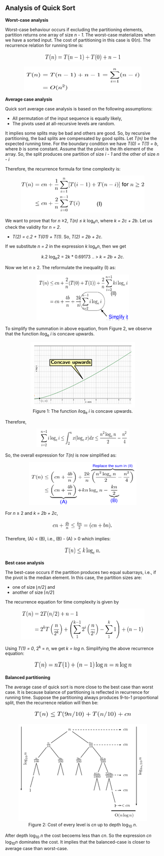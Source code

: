 ## Analysis of Quick Sort

<strong>Worst-case analysis</strong>

Worst-case behaviour occurs if excluding the partitioning elements, partition returns one array
of size <i>n - 1</i>. The worst-case materializes when we have a sorted input. The cost of 
partitioning in this case is &Theta;(<i>n</i>). The recurrence relation for running time is:
<p style="text-align:center">
  <img src="../images/quickSortWorstcase.png" width="250" height="30">
</p>

<p style="text-align:center">
  <img src="../images/quickSortWorstcase2.png" width="380" height="80">
</p>


<strong>Average case analysis</strong>

Quick sort average case analysis is based on the following assumptions:

- All permutation of the input sequence is equally likely, 
- The pivots used at all-recursive levels are random.

It implies some splits may be bad and others are good. So, by recursive partitioning, the bad 
splits are compensated by good splits. Let <i>T(n)</i> be the expected running time. For the 
boundary condition we have <i>T(0) = T(1) = b</i>, where <i>b</i> is some constant. Assume that
the pivot is the <i>i</i>th element of the array. So, the split produces one partition of size
<i>i - 1</i> and the other of size <i>n - i</i>

Therefore, the recurrence formula for time complexity is:
<p style="text-align:center">
  <img src="../images/quickSortRecurrenceEqn1.png" width="400" height="120">
</p>
We want to prove that for <i>n</i> &ge;2, <i>T(n) &le; k</i> log<sub>e</sub><i>n</i>, where 
<i> k = 2c + 2b</i>. Let us check the validity for <i>n = 2</i>. 

- <i>T(2) = c.2 + T(01) + T(1)</i>. So, <i>T(2) = 2b + 2c</i>.

If we substitute <i>n = 2</i> in the expression <i>k</i> log<sub>e</sub><i>n</i>, then we get
<p style="text-align:center">
   <i>k</i>.2 log<sub>e</sub>2 = 2<i>k</i> * 0.69173 .. > <i>k = 2b + 2c</i>.
</p>
Now we let <i>n</i> &ge; 2. The reformulate the inequality (I) as:
<p style="text-align:center">
  <img src="../images/quickSortRecEq1.png" width="300" height="150">
</p>
To simplify the summation in above equation, from Figure 2, we observe that the function 
<i>i</i>log<sub>e</sub><i> i</i> is concave upwards. 
<p style="text-align:center">
  <img src="../images/xlogxpic.png">
  <br>
  Figure 1: The function <i>i</i>log<sub>e</sub><i> i</i> is concave upwards. 
</p>
Therefore,
<p style="text-align:center">
  <img src="../images/quickSortSumSimplify.png" width="300" height="60">
</p> 
So, the overall expression for <i>T(n)</i> is now simplified as:
<p style="text-align:center">
  <img src="../images/quickSortRecEq2.png" width="350" height="140">
</p> 
For <i>n</i> &ge; 2 and <i>k = 2b + 2c</i>,
<p style="text-align:center">
  <img src="../images/quickSortSimplify2.png" width="200" height="35">
</p>
Therefore, (A) &lt; (B), i.e., (B) - (A) &gt; 0 which implies:
<p style="text-align:center">
  <img src="../images/quickSortSimplify3.png" width="120" height="30">
</p>

<strong>Best case analysis</strong>

The best-case occurs if the partition produces two equal subarrays, i.e., if the pivot is
the median element. In this case, the partition sizes are:

- one of size &lfloor;<i>n/2</i>&rfloor; and 
- another of size &lceil;<i>n/2</i>&rceil;

The recurrence equation for time complexity is given by

<p style="text-align:center">
  <img src="../images/quickSortBestcase1.png" width="400" height="100">
</p>
Using <i>T(1) = 0</i>, 2<sup>k</sup> = <i>n</i>, we get <i>k = log n</i>. Simplifying the above
recurrence equation:
<p style="text-align:center">
  <img src="../images/quickSortBestcase2.png" width="320" height="30">
</p>


<strong>Balanced partitioning</strong>

The average case of quick sort is more close to the best case than worst case. It is because balance
of partitioning is reflected in recurrence for running time. Suppose the partitioning always produces
9-to-1 proportional split, then the recurrence relation will then be:
<p style="text-align:center">
  <img src="../images/quickSortBalancedcase1.png" width="320" height="30">
</p>


<p style="text-align:center">
  <img src="../images/quickSortRecursionTree.png">
  <br>
  Figure 2: Cost of every level is <i>cn</i> up to depth log<sub>10</sub> <i>n</i>. 
</p>

After depth log<sub>10</sub> <i>n</i> the cost becoems less than <i>cn</i>. So the 
expression <i>cn</i> log<sub>10</sub><i>n</i> dominates the cost. It implies that the balanced-case is
closer to average case than worst-case. 

